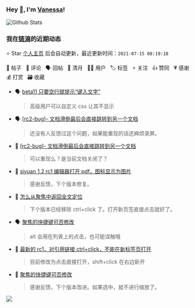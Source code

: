 ### Hey 👋, I'm [Vanessa](http://vanessa.b3log.org/)!

![Github Stats](https://github-readme-stats.vercel.app/api?username=Vanessa219&show_icons=true)

<!--events start -->

### 我在[链滴](https://ld246.com)的近期动态

⭐️ Star [个人主页](https://github.com/Vanessa219/Vanessa219) 后会自动更新，最近更新时间：`2021-07-15 08:19:18`

📝 帖子 &nbsp; 💬 评论 &nbsp; 🗣 回帖 &nbsp; 🌙 清月 &nbsp; 👨‍💻 用户 &nbsp; 🏷️ 标签 &nbsp; ⭐️ 关注 &nbsp; 👍 赞同 &nbsp; 💗 感谢 &nbsp; 💰 打赏 &nbsp; 🗃 收藏

* 🗣 [beta11 只要空行就提示“键入文字”](https://ld246.com/article/1625323442531/comment/1626278327485#comments)

  > 高级用户可以自定义 css 让其不显示
* 🗣 [[rc2-bug]- 文档滑倒最后会直接跳转到另一个文档](https://ld246.com/article/1626231636820/comment/1626241353118#comments)

  > 还没有人反馈过这个问题，如果能重现的话还麻烦录屏。
* 💬 [[rc2-bug]- 文档滑倒最后会直接跳转到另一个文档](https://ld246.com/article/1626231636820/comment/1626231850593#comments)

  > 可以重现么？是当前文档关闭了？
* 💬 [siyuan 1.2 rc1 编辑器打开 pdf，图标显示为图片](https://ld246.com/article/1626163638520/comment/1626173050024#comments)

  > 感谢反馈，下个版本修复。
* 💬 [怎么从聚焦中返回全文定位](https://ld246.com/article/1626104800368/comment/1626142414667#comments)

  > 下个版本已经移除 ctrl+click 了。打开新页签直接点击就好了。
* 🗣 [聚焦的快捷键可否修改](https://ld246.com/article/1626067538258/comment/1626085792145#comments)

  > alt 会用在列表上的点击，也可能误触哦
* 💬 [最新的 rc1，对引用链接 ctrl+click，不能在新标签页打开](https://ld246.com/article/1626071614516/comment/1626079426521#comments)

  > 目前修改为点击直接打开，shift+click 在右边新开
* 💬 [聚焦的快捷键可否修改](https://ld246.com/article/1626067538258/comment/1626079203372#comments)

  > 感谢反馈，下个版本改进。如果选中，就不进行缩放了。


<!--events end -->

<a title="Hits" target="_blank" href="https://github.com/Vanessa219/Vanessa219"><img src="https://hits.b3log.org/Vanessa219/Vanessa219.svg"></a>
